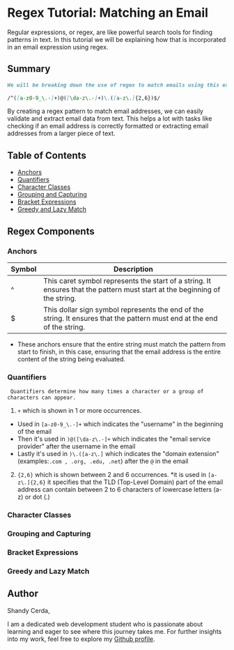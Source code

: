 # Regex Tutorial: Matching an Email

Regular expressions, or regex, are like powerful search tools for finding patterns in text. In this tutorial we will be explaining how that is incorporated in an email expression using regex. 

## Summary

 ```md
 We will be breaking down the use of regex to match emails using this expression:
  
/^([a-z0-9_\.-]+)@([\da-z\.-]+)\.([a-z\.]{2,6})$/

  ```

 By creating a regex pattern to match email addresses, we can easily validate and extract email data from text. This helps a lot with tasks like checking if an email address is correctly formatted or extracting email addresses from a larger piece of text.

## Table of Contents

- [Anchors](#anchors)
- [Quantifiers](#quantifiers)
- [Character Classes](#character-classes)
- [Grouping and Capturing](#grouping-and-capturing)
- [Bracket Expressions](#bracket-expressions)
- [Greedy and Lazy Match](#greedy-and-lazy-match)


## Regex Components

### Anchors

| Symbol   | Description |
| -------- | ----------  |
|  ^ | This caret symbol represents the start of a string. It ensures that the pattern must start at the beginning of the string.|
|  $ | This dollar sign symbol represents the end of the string. It ensures that the pattern must end at the end of the string.|

* These anchors ensure that the entire string must match the pattern from start to finish, in this case, ensuring that the email address is the entire content of the string being evaluated.


### Quantifiers
` Quantifiers determine how many times a character or a group of characters can appear.`

1. `+` which is shown in 1 or more occurrences.
  * Used in `[a-z0-9_\.-]+` which indicates the "username" in the beginning of the email
  * Then it's used in `)@([\da-z\.-]+` which indicates the "email service provider" after the username in the email
  * Lastly it's used in `)\.([a-z\.]` which indicates the "domain extension" (examples:`.com , .org, .edu, .net`) after the `@` in the email
    
2. `{2,6}` which is shown between 2 and 6 occurrences.
 *it is used in `[a-z\.]{2,6}` it specifies that the TLD (Top-Level Domain) part of the email address can contain between 2 to 6 characters of lowercase letters (a-z) or dot (.)

### Character Classes

### Grouping and Capturing

### Bracket Expressions

### Greedy and Lazy Match

## Author
 Shandy Cerda,

I am a dedicated web development student who is passionate about learning and eager to see where this journey takes me. For further insights into my work, feel free to explore my [Github profile](https://github.com/scerda8).